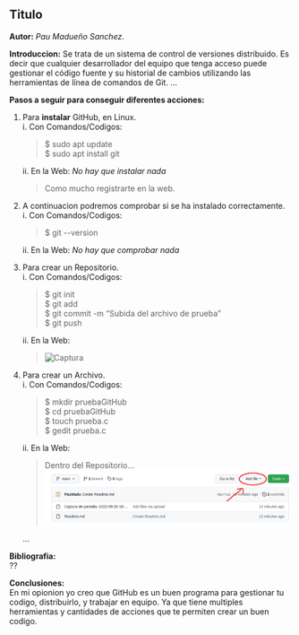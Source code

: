 ## Titulo
**Autor:** _Pau Madueño Sanchez._

**Introduccion:** Se trata de un sistema de control de versiones distribuido. Es decir que cualquier desarrollador 
                  del equipo que tenga acceso puede gestionar el código fuente y su historial de cambios utilizando las 
                  herramientas de línea de comandos de Git.
...

**Pasos a seguir para conseguir diferentes acciones:**
  
   1. Para **instalar** GitHub, en Linux.  
     i. Con Comandos/Codigos:
      >$ sudo apt update  
       $ sudo apt install git
      
      ii. En la Web: _No hay que instalar nada_
       > Como mucho registrarte en la web.
       
   2. A continuacion podremos comprobar si se ha instalado correctamente.  
     i. Con Comandos/Codigos:
      >$ git --version
      
      ii. En la Web: _No hay que comprobar nada_
      
   3. Para crear un Repositorio.  
     i. Con Comandos/Codigos:  
      >$ git init  
       $ git add  
       $ git commit -m “Subida del archivo de prueba”  
       $ git push

      ii. En la Web: 
       > ![Captura](https://user-images.githubusercontent.com/113713397/192711953-475c6a35-3e23-4e26-a2a9-34d106e08c1f.png) 
      
   4. Para crear un Archivo.  
     i. Con Comandos/Codigos:  
      >$ mkdir pruebaGitHub  
       $ cd pruebaGitHub  
       $ touch prueba.c  
       $ gedit prueba.c
      
      ii. En la Web: 
      > Dentro del Repositorio...  
      ![Captura2](https://github.com/PauMadu/Tema-1/blob/main/Captura2.PNG)
      
      ...
      
**Bibliografia:**  
??

**Conclusiones:**  
En mi opionion yo creo que GitHub es un buen programa para gestionar tu codigo, distribuirlo, y trabajar en equipo. Ya que tiene multiples herramientas y cantidades de acciones que te permiten crear un buen codigo.  
      

